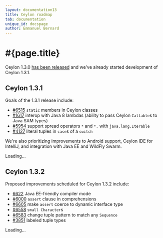 ```yaml
---
layout: documentation13
title: Ceylon roadmap
tab: documentation
unique_id: docspage
author: Emmanuel Bernard
---
```

# #{page.title}

Ceylon 1.3.0 [has been released](/download) and we've already started
development of Ceylon 1.3.1. 

## Ceylon 1.3.1

Goals of the 1.3.1 release include:

- [#6515](https://github.com/ceylon/ceylon/issues/6515) `static` 
  members in Ceylon classes
- [#1617](https://github.com/ceylon/ceylon/issues/1617) interop with 
  Java 8 lambdas (ability to pass Ceylon `Callable`s to Java SAM types)
- [#5954](https://github.com/ceylon/ceylon/issues/5954) support spread
  operators `*` and `*.` with `java.lang.Iterable`
- [#4127](https://github.com/ceylon/ceylon/issues/4127) literal tuples
  in `case`s of a `switch`

We're also prioritizing improvements to Android support, Ceylon IDE for
IntelliJ, and integration with Java EE and WildFly Swarm.

<div id="milestones-progress">
    <div data-title="View all issue for milestone" data-repo="ceylon" data-milestone="16">Loading…</div>
</div>

## Ceylon 1.3.2

Proposed improvements scheduled for Ceylon 1.3.2 include:

- [6622](https://github.com/ceylon/ceylon/issues/6622) Java EE-friendly
  compiler mode
- [#6000](https://github.com/ceylon/ceylon/issues/6000) `assert` clause
  in comprehensions
- [#6605](https://github.com/ceylon/ceylon/issues/6605) make `assert` 
  coerce to dynamic interface type
- [#6558](https://github.com/ceylon/ceylon/issues/6558) `small Character`s
- [#6583](https://github.com/ceylon/ceylon/issues/6583) change tuple 
  pattern to match any `Sequence`
- [#3851](https://github.com/ceylon/ceylon/issues/3851) labeled tuple types

<div id="milestones-progress">
    <div data-title="View all issues for milestone" data-repo="ceylon" data-milestone="17">Loading…</div>
</div>
